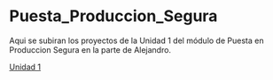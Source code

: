 # Puesta_Produccion_Segura

Aqui se subiran los proyectos de la Unidad 1 del módulo de Puesta en Produccion Segura en la parte de Alejandro.

[Unidad 1](https://alvaroperezrey.github.io/Puesta_Produccion_Segura/PPS_Alejandro/Unidad_1/)